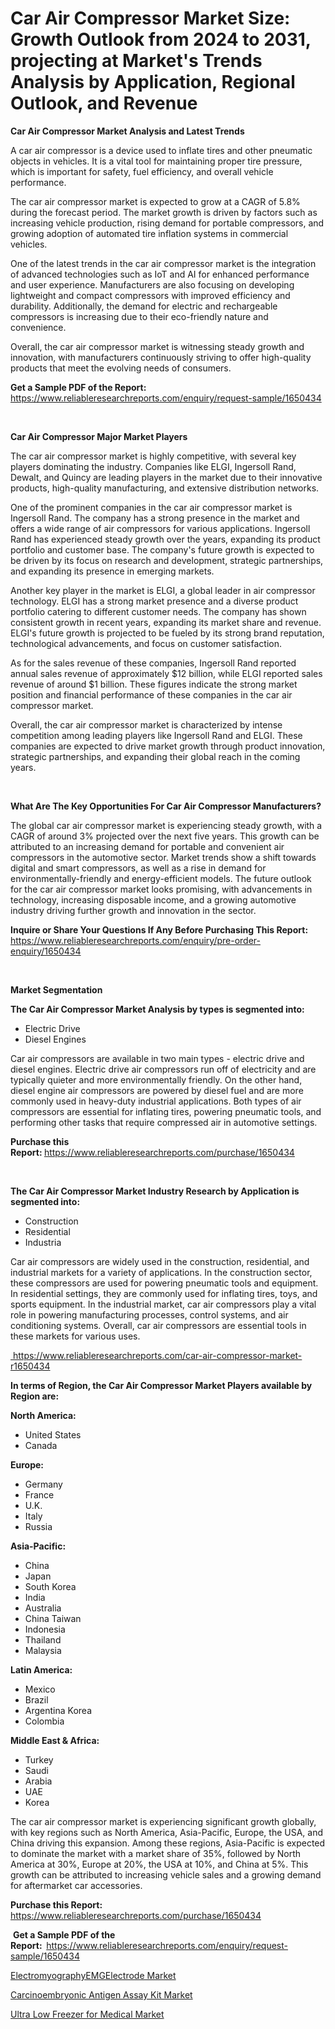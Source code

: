 <p><h1>Car Air Compressor Market Size: Growth Outlook from 2024 to 2031, projecting at Market's Trends Analysis by Application, Regional Outlook, and Revenue</h1></p><p><strong>Car Air Compressor Market Analysis and Latest Trends</strong></p>
<p><p>A car air compressor is a device used to inflate tires and other pneumatic objects in vehicles. It is a vital tool for maintaining proper tire pressure, which is important for safety, fuel efficiency, and overall vehicle performance.</p><p>The car air compressor market is expected to grow at a CAGR of 5.8% during the forecast period. The market growth is driven by factors such as increasing vehicle production, rising demand for portable compressors, and growing adoption of automated tire inflation systems in commercial vehicles.</p><p>One of the latest trends in the car air compressor market is the integration of advanced technologies such as IoT and AI for enhanced performance and user experience. Manufacturers are also focusing on developing lightweight and compact compressors with improved efficiency and durability. Additionally, the demand for electric and rechargeable compressors is increasing due to their eco-friendly nature and convenience.</p><p>Overall, the car air compressor market is witnessing steady growth and innovation, with manufacturers continuously striving to offer high-quality products that meet the evolving needs of consumers.</p></p>
<p><strong>Get a Sample PDF of the Report:&nbsp;</strong> <a href="https://www.reliableresearchreports.com/enquiry/request-sample/1650434">https://www.reliableresearchreports.com/enquiry/request-sample/1650434</a></p>
<p>&nbsp;</p>
<p><strong>Car Air Compressor Major Market Players</strong></p>
<p><p>The car air compressor market is highly competitive, with several key players dominating the industry. Companies like ELGI, Ingersoll Rand, Dewalt, and Quincy are leading players in the market due to their innovative products, high-quality manufacturing, and extensive distribution networks.</p><p>One of the prominent companies in the car air compressor market is Ingersoll Rand. The company has a strong presence in the market and offers a wide range of air compressors for various applications. Ingersoll Rand has experienced steady growth over the years, expanding its product portfolio and customer base. The company's future growth is expected to be driven by its focus on research and development, strategic partnerships, and expanding its presence in emerging markets.</p><p>Another key player in the market is ELGI, a global leader in air compressor technology. ELGI has a strong market presence and a diverse product portfolio catering to different customer needs. The company has shown consistent growth in recent years, expanding its market share and revenue. ELGI's future growth is projected to be fueled by its strong brand reputation, technological advancements, and focus on customer satisfaction.</p><p>As for the sales revenue of these companies, Ingersoll Rand reported annual sales revenue of approximately $12 billion, while ELGI reported sales revenue of around $1 billion. These figures indicate the strong market position and financial performance of these companies in the car air compressor market.</p><p>Overall, the car air compressor market is characterized by intense competition among leading players like Ingersoll Rand and ELGI. These companies are expected to drive market growth through product innovation, strategic partnerships, and expanding their global reach in the coming years.</p></p>
<p>&nbsp;</p>
<p><strong>What Are The Key Opportunities For Car Air Compressor Manufacturers?</strong></p>
<p><p>The global car air compressor market is experiencing steady growth, with a CAGR of around 3% projected over the next five years. This growth can be attributed to an increasing demand for portable and convenient air compressors in the automotive sector. Market trends show a shift towards digital and smart compressors, as well as a rise in demand for environmentally-friendly and energy-efficient models. The future outlook for the car air compressor market looks promising, with advancements in technology, increasing disposable income, and a growing automotive industry driving further growth and innovation in the sector.</p></p>
<p><strong>Inquire or Share Your Questions If Any Before Purchasing This Report:</strong> <a href="https://www.reliableresearchreports.com/enquiry/pre-order-enquiry/1650434">https://www.reliableresearchreports.com/enquiry/pre-order-enquiry/1650434</a></p>
<p>&nbsp;</p>
<p><strong>Market Segmentation</strong></p>
<p><strong>The Car Air Compressor Market Analysis by types is segmented into:</strong></p>
<p><ul><li>Electric Drive</li><li>Diesel Engines</li></ul></p>
<p><p>Car air compressors are available in two main types - electric drive and diesel engines. Electric drive air compressors run off of electricity and are typically quieter and more environmentally friendly. On the other hand, diesel engine air compressors are powered by diesel fuel and are more commonly used in heavy-duty industrial applications. Both types of air compressors are essential for inflating tires, powering pneumatic tools, and performing other tasks that require compressed air in automotive settings.</p></p>
<p><strong>Purchase this Report:&nbsp;</strong><a href="https://www.reliableresearchreports.com/purchase/1650434">https://www.reliableresearchreports.com/purchase/1650434</a></p>
<p>&nbsp;</p>
<p><strong>The Car Air Compressor Market Industry Research by Application is segmented into:</strong></p>
<p><ul><li>Construction</li><li>Residential</li><li>Industria</li></ul></p>
<p><p>Car air compressors are widely used in the construction, residential, and industrial markets for a variety of applications. In the construction sector, these compressors are used for powering pneumatic tools and equipment. In residential settings, they are commonly used for inflating tires, toys, and sports equipment. In the industrial market, car air compressors play a vital role in powering manufacturing processes, control systems, and air conditioning systems. Overall, car air compressors are essential tools in these markets for various uses.</p></p>
<p><a href="https://www.reliableresearchreports.com/car-air-compressor-market-r1650434">&nbsp;https://www.reliableresearchreports.com/car-air-compressor-market-r1650434</a></p>
<p><strong>In terms of Region, the Car Air Compressor Market Players available by Region are:</strong></p>
<p>
    <p> <strong> North America: </strong>
        <ul>
            <li>United States</li>
            <li>Canada</li>
        </ul>
        </p> 
    <p> <strong> Europe: </strong>
        <ul>
            <li>Germany</li>
            <li>France</li>
            <li>U.K.</li>
            <li>Italy</li>
            <li>Russia</li>
        </ul>
        </p> 
    <p> <strong> Asia-Pacific: </strong>
        <ul>
            <li>China</li>
            <li>Japan</li>
            <li>South Korea</li>
            <li>India</li>
            <li>Australia</li>
            <li>China Taiwan</li>
            <li>Indonesia</li>
            <li>Thailand</li>
            <li>Malaysia</li>
        </ul>
        </p> 
    <p> <strong> Latin America: </strong>
        <ul>
            <li>Mexico</li>
            <li>Brazil</li>
            <li>Argentina Korea</li>
            <li>Colombia</li>
        </ul>
        </p> 
    <p> <strong> Middle East & Africa: </strong>
        <ul>
            <li>Turkey</li>
            <li>Saudi</li>
            <li>Arabia</li>
            <li>UAE</li>
            <li>Korea</li>
        </ul>
    </p>
    </p>
<p><p>The car air compressor market is experiencing significant growth globally, with key regions such as North America, Asia-Pacific, Europe, the USA, and China driving this expansion. Among these regions, Asia-Pacific is expected to dominate the market with a market share of 35%, followed by North America at 30%, Europe at 20%, the USA at 10%, and China at 5%. This growth can be attributed to increasing vehicle sales and a growing demand for aftermarket car accessories.</p></p>
<p><strong>Purchase this Report: </strong><a href="https://www.reliableresearchreports.com/purchase/1650434">https://www.reliableresearchreports.com/purchase/1650434</a></p>
<p>&nbsp;<strong>Get a Sample PDF of the Report:&nbsp;&nbsp;</strong><a href="https://www.reliableresearchreports.com/enquiry/request-sample/1650434">https://www.reliableresearchreports.com/enquiry/request-sample/1650434</a></p>
<p><strong></strong></p>
<p><p><a href="https://www.linkedin.com/pulse/electromyographyemgelectrode-market-size-reveals-best-marketing-uqege?trackingId=BB1UiUtP53ByIAhrvCdT6Q%3D%3D">ElectromyographyEMGElectrode Market</a></p><p><a href="https://www.linkedin.com/pulse/carcinoembryonic-antigen-assay-kit-market-trends-analysis-uok3e?trackingId=E8RdQvtU888Le3F89Hs03w%3D%3D">Carcinoembryonic Antigen Assay Kit Market</a></p><p><a href="https://www.linkedin.com/pulse/ultra-low-freezer-medical-market-trends-forecast-competitive-dpvse?trackingId=tzHZC62APpoLdET98zhu1w%3D%3D">Ultra Low Freezer for Medical Market</a></p></p>